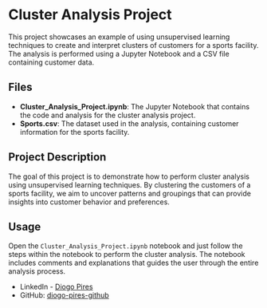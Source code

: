# Cluster Analysis Project
This project showcases an example of using unsupervised learning techniques to create and interpret clusters of customers for a sports facility. The analysis is performed using a Jupyter Notebook and a CSV file containing customer data.

## Files
- **Cluster_Analysis_Project.ipynb**: The Jupyter Notebook that contains the code and analysis for the cluster analysis project.
- **Sports.csv**: The dataset used in the analysis, containing customer information for the sports facility.

## Project Description
The goal of this project is to demonstrate how to perform cluster analysis using unsupervised learning techniques.
By clustering the customers of a sports facility, we aim to uncover patterns and groupings that can provide insights into customer behavior and preferences.

## Usage
Open the `Cluster_Analysis_Project.ipynb` notebook and just follow the steps within the notebook to perform the cluster analysis.
The notebook includes comments and explanations that guides the user through the entire analysis process.

- LinkedIn - [Diogo Pires](https://www.linkedin.com/in/diogo-f-m-pires)
- GitHub: [diogo-pires-github](https://github.com/diogo-pires-github)

